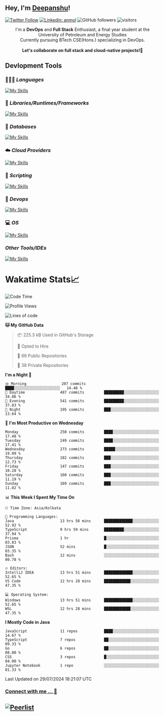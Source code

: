 ## Hey, I'm [Deepanshu](https://bio.link/deepanshgk)!

[![Twitter Follow](https://img.shields.io/twitter/follow/deepanshuurawat?label=Follow)](https://twitter.com/intent/follow?screen_name=deepanshuurawat)
[![Linkedin: anmol](https://img.shields.io/badge/-deepanshu-blue?style=flat-square&logo=Linkedin&logoColor=white&link=https://www.linkedin.com/in/deepanshu-rawat6/)](https://www.linkedin.com/in/deepanshu-rawat6/)
![GitHub followers](https://img.shields.io/github/followers/deepanshu-rawat6?label=Follow&style=social)
![visitors](https://visitor-badge.laobi.icu/badge?page_id=deepanshu-rawat6.deepanshu-rawat6)


<div align="center">
I'm a <b>DevOps</b> and <b>Full Stack</b> Enthusiast, a final year student at the University of Petroleum and Energy Studies <br> Currently pursuing BTech CSE(Hons.) specializing in DevOps.
</div>

<br>

<div align="center">
 <b>Let's collaborate on full stack and cloud-native projects!🚀</b>
</div>

## **Devlopment Tools**

### 🧑🏻‍💻 *Languages*
[![My Skills](https://skillicons.dev/icons?i=go,java,py,js,ts,html,css&theme=dark)](https://skillicons.dev)

### 🔎 *Libraries/Runtimes/Frameworks*
[![My Skills](https://skillicons.dev/icons?i=nodejs,express,react&theme=dark)](https://skillicons.dev)

### 🛅 *Databases*
[![My Skills](https://skillicons.dev/icons?i=mysql,mongodb,postgres,prisma&theme=dark)](https://skillicons.dev)

### ☁️ *Cloud Providers*
[![My Skills](https://skillicons.dev/icons?i=aws,netlify&theme=dark)](https://skillicons.dev)

### 📜 *Scripting*
[![My Skills](https://skillicons.dev/icons?i=bash,powershell&theme=dark)](https://skillicons.dev)

### 👀 *Devops*
[![My Skills](https://skillicons.dev/icons?i=docker,kubernetes,githubactions,jenkins,grafana,prometheus,terraform,ansible,selenium&theme=dark)](https://skillicons.dev)

### 💻 *OS*
[![My Skills](https://skillicons.dev/icons?i=windows,ubuntu,linux&theme=dark)](https://skillicons.dev)

### *Other Tools/IDEs*
[![My Skills](https://skillicons.dev/icons?i=git,github,vscode,idea,vim,maven,postman,pnpm,npm,kafka,rabbitmq&theme=dark)](https://skillicons.dev)

# Wakatime Stats📈

<!--START_SECTION:waka-->
![Code Time](http://img.shields.io/badge/Code%20Time-420%20hrs%2053%20mins-blue)

![Profile Views](http://img.shields.io/badge/Profile%20Views-7-blue)

![Lines of code](https://img.shields.io/badge/From%20Hello%20World%20I%27ve%20Written-778.7%20thousand%20lines%20of%20code-blue)

**🐱 My GitHub Data** 

> 📦 225.3 kB Used in GitHub's Storage 
 > 
> 💼 Opted to Hire
 > 
> 📜 69 Public Repositories 
 > 
> 🔑 38 Private Repositories 
 > 
**I'm a Night 🦉** 

```text
🌞 Morning                207 commits         ████░░░░░░░░░░░░░░░░░░░░░   14.48 % 
🌆 Daytime                487 commits         █████████░░░░░░░░░░░░░░░░   34.06 % 
🌃 Evening                541 commits         █████████░░░░░░░░░░░░░░░░   37.83 % 
🌙 Night                  195 commits         ███░░░░░░░░░░░░░░░░░░░░░░   13.64 % 
```
📅 **I'm Most Productive on Wednesday** 

```text
Monday                   250 commits         ████░░░░░░░░░░░░░░░░░░░░░   17.48 % 
Tuesday                  249 commits         ████░░░░░░░░░░░░░░░░░░░░░   17.41 % 
Wednesday                273 commits         █████░░░░░░░░░░░░░░░░░░░░   19.09 % 
Thursday                 182 commits         ███░░░░░░░░░░░░░░░░░░░░░░   12.73 % 
Friday                   147 commits         ███░░░░░░░░░░░░░░░░░░░░░░   10.28 % 
Saturday                 160 commits         ███░░░░░░░░░░░░░░░░░░░░░░   11.19 % 
Sunday                   169 commits         ███░░░░░░░░░░░░░░░░░░░░░░   11.82 % 
```


📊 **This Week I Spent My Time On** 

```text
🕑︎ Time Zone: Asia/Kolkata

💬 Programming Languages: 
Java                     13 hrs 56 mins      █████████████░░░░░░░░░░░░   52.92 % 
TypeScript               9 hrs 59 mins       █████████░░░░░░░░░░░░░░░░   37.94 % 
Prisma                   1 hr                █░░░░░░░░░░░░░░░░░░░░░░░░   03.83 % 
JSON                     52 mins             █░░░░░░░░░░░░░░░░░░░░░░░░   03.35 % 
Bash                     12 mins             ░░░░░░░░░░░░░░░░░░░░░░░░░   00.78 % 

🔥 Editors: 
IntelliJ IDEA            13 hrs 51 mins      █████████████░░░░░░░░░░░░   52.65 % 
VS Code                  12 hrs 28 mins      ████████████░░░░░░░░░░░░░   47.35 % 

💻 Operating System: 
Windows                  13 hrs 51 mins      █████████████░░░░░░░░░░░░   52.65 % 
WSL                      12 hrs 28 mins      ████████████░░░░░░░░░░░░░   47.35 % 
```

**I Mostly Code in Java** 

```text
JavaScript               11 repos            ████░░░░░░░░░░░░░░░░░░░░░   14.67 % 
TypeScript               7 repos             ██░░░░░░░░░░░░░░░░░░░░░░░   09.33 % 
Go                       6 repos             ██░░░░░░░░░░░░░░░░░░░░░░░   08.00 % 
CSS                      3 repos             █░░░░░░░░░░░░░░░░░░░░░░░░   04.00 % 
Jupyter Notebook         1 repo              ░░░░░░░░░░░░░░░░░░░░░░░░░   01.33 % 
```




 Last Updated on 29/07/2024 18:21:07 UTC
<!--END_SECTION:waka-->



### [Connect with me ... 💬](https://bio.link/deepanshgk) 
[![Peerlist](https://github-readme-badge.peerlist.io/api/deepanshurawat6?style=social)](https://peerlist.io/deepanshurawat6) 
---

<!--- 
![Snake animation](https://github.com/deepanshu-rawat6/deepanshu-rawat6/blob/output/github-contribution-grid-snake.svg)
---
--->

<!--- 
[![@deepanshurawat6's Holopin board](https://holopin.io/api/user/board?user=deepanshurawat6)](https://holopin.io/@deepanshurawat6)
---
--->
